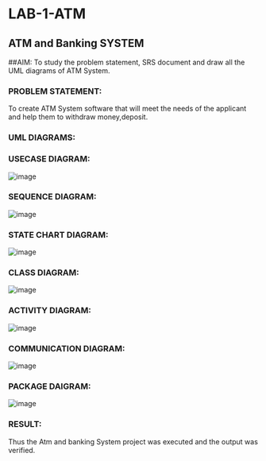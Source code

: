 # LAB-1-ATM
## ATM and Banking SYSTEM
##AIM: 
To study the problem statement, SRS document and draw all the UML diagrams of ATM
System.
### PROBLEM STATEMENT:
To create ATM System software that will meet the needs of the applicant and help them
to withdraw money,deposit.
### UML DIAGRAMS:
### USECASE DIAGRAM:
![image](https://github.com/25tharunkumar/LAB-1-ATM/assets/123470785/f4bb2e68-3d74-4fb0-b96c-e6db9c085b34)
### SEQUENCE DIAGRAM:
![image](https://github.com/25tharunkumar/LAB-1-ATM/assets/123470785/1fd84e49-90e9-4b24-b664-975478f56489)
### STATE CHART DIAGRAM:
![image](https://github.com/25tharunkumar/LAB-1-ATM/assets/123470785/d96826aa-ccf2-4c52-aca7-6e3626f42c50)
### CLASS DIAGRAM:
![image](https://github.com/25tharunkumar/LAB-1-ATM/assets/123470785/af804fb3-5e74-4753-9503-a9330a0a7e9e)
### ACTIVITY DIAGRAM:
![image](https://github.com/25tharunkumar/LAB-1-ATM/assets/123470785/b3304e99-b734-4de2-97fc-f9ada34d1ff2)
### COMMUNICATION DIAGRAM:
![image](https://github.com/25tharunkumar/LAB-1-ATM/assets/123470785/dd08d425-64c0-4a05-bbd9-c06a2f67aa39)
### PACKAGE DAIGRAM:
![image](https://github.com/25tharunkumar/LAB-1-ATM/assets/123470785/90e23ed2-049e-4609-a875-75d0ced7ab3d)

### RESULT: 
Thus the Atm and banking System project was executed and the output was verified.
